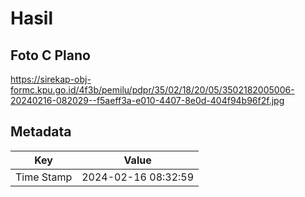 # Hasil

## Foto C Plano

https://sirekap-obj-formc.kpu.go.id/4f3b/pemilu/pdpr/35/02/18/20/05/3502182005006-20240216-082029--f5aeff3a-e010-4407-8e0d-404f94b96f2f.jpg


## Metadata

| Key        | Value               |
| ---------- | ------------------- |
| Time Stamp | 2024-02-16 08:32:59 |



